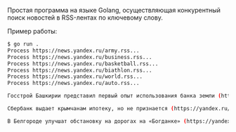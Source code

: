 Простая программа на языке Golang, осуществляющая конкурентный
поиск новостей в RSS-лентах по ключевому слову.

Пример работы:
```bash
$ go run .
Process https://news.yandex.ru/army.rss...
Process https://news.yandex.ru/business.rss...
Process https://news.yandex.ru/basketball.rss...
Process https://news.yandex.ru/biathlon.rss...
Process https://news.yandex.ru/world.rss...
Process https://news.yandex.ru/auto.rss...

Госстрой Башкирии представил первый опыт использования банка земли (https://yandex.ru/news/story/Gosstroj_Bashkirii_)

Сбербанк выдает крымчанам ипотеку, но не признается (https://yandex.ru/news/story/Sberbank_vydaet_krymch)

В Белгороде улучшат обстановку на дорогах на «Богданке» (https://yandex.ru/news/story/V_Belgorode_uluchshat_obstan)
```
